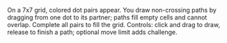On a 7x7 grid, colored dot pairs appear. You draw non-crossing paths by dragging from one dot to its partner; paths fill empty cells and cannot overlap. Complete all pairs to fill the grid. Controls: click and drag to draw, release to finish a path; optional move limit adds challenge.